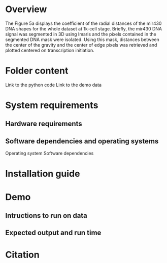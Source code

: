 # Overview

The Figure 5a displays the coefficient of the radial distances of the mir430 DNA shapes for the whole dataset at 1k-cell stage. 
Briefly, the mir430 DNA signal was segmented in 3D using Imaris and the pixels contained in the segmented DNA mask were isolated.
Using this mask, distances between the center of the gravity and the center of edge pixels was retrieved and plotted centered on transcription initiation.

# Folder content

Link to the python code
Link to the demo data

# System requirements
## Hardware requirements


## Software dependencies and operating systems

Operating system
Software dependencies

#  Installation guide



# Demo
## Intructions to run on data
## Expected output and run time


# Citation
